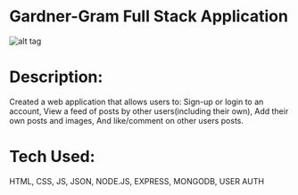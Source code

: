 # Gardner-Gram Full Stack Application

![alt tag](https://i.imgur.com/eo8c5qk.png)



# Description: 

Created a web application that allows users to:
Sign-up or login to an account, 
View a feed of posts by other users(including their own), 
Add their own posts and images, 
And like/comment on other users posts.

# Tech Used:

 HTML, CSS, JS, JSON, NODE.JS, EXPRESS, MONGODB, USER AUTH
